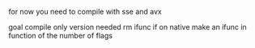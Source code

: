 for now you need to compile with sse and avx

goal compile only version needed
rm ifunc if on native
make an ifunc in function of the number of flags

